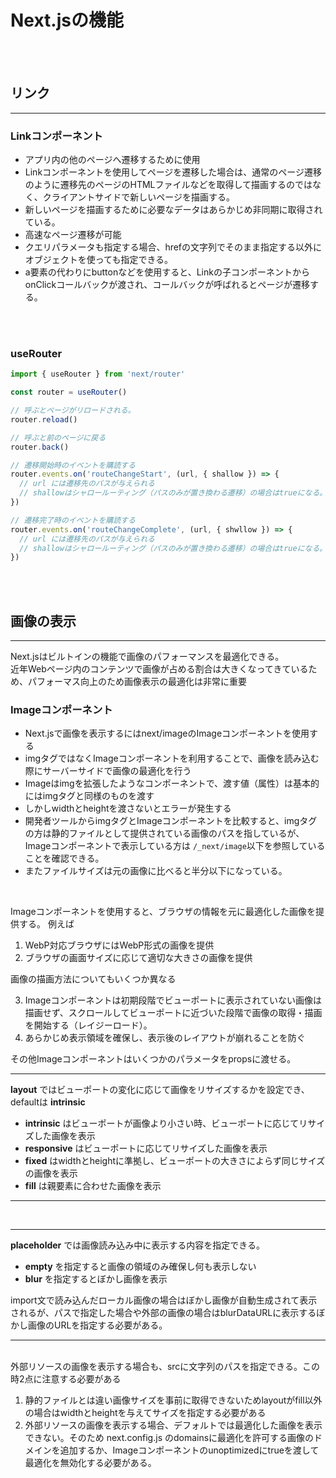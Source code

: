 # Next.jsの機能
<br>
<br>

## リンク
___
### Linkコンポーネント
* アプリ内の他のページへ遷移するために使用
* Linkコンポーネントを使用してページを遷移した場合は、通常のページ遷移のように遷移先のページのHTMLファイルなどを取得して描画するのではなく、クライアントサイドで新しいページを描画する。
* 新しいページを描画するために必要なデータはあらかじめ非同期に取得されている。
* 高速なページ遷移が可能
* クエリパラメータも指定する場合、hrefの文字列でそのまま指定する以外にオブジェクトを使っても指定できる。
* a要素の代わりにbuttonなどを使用すると、Linkの子コンポーネントからonClickコールバックが渡され、コールバックが呼ばれるとページが遷移する。
<br>
<br>

### useRouter

```javascript
import { useRouter } from 'next/router'

const router = useRouter()

// 呼ぶとページがリロードされる。
router.reload()

// 呼ぶと前のページに戻る
router.back()

// 遷移開始時のイベントを購読する
router.events.on('routeChangeStart', (url, { shallow }) => {
  // url には遷移先のパスが与えられる
  // shallowはシャロールーティング（パスのみが置き換わる遷移）の場合はtrueになる。
})

// 遷移完了時のイベントを購読する
router.events.on('routeChangeComplete', (url, { shwllow }) => {
  // url には遷移先のパスが与えられる
  // shallowはシャロールーティング（パスのみが置き換わる遷移）の場合はtrueになる。
})
```
<br>
<br>

## 画像の表示
___
Next.jsはビルトインの機能で画像のパフォーマンスを最適化できる。<br>
近年Webページ内のコンテンツで画像が占める割合は大きくなってきているため、パフォーマス向上のため画像表示の最適化は非常に重要
<br>

### Imageコンポーネント
* Next.jsで画像を表示するにはnext/imageのImageコンポーネントを使用する
* imgタグではなくImageコンポーネントを利用することで、画像を読み込む際にサーバーサイドで画像の最適化を行う
* Imageはimgを拡張したようなコンポーネントで、渡す値（属性）は基本的にはimgタグと同様のものを渡す
* しかしwidthとheightを渡さないとエラーが発生する
* 開発者ツールからimgタグとImageコンポーネントを比較すると、imgタグの方は静的ファイルとして提供されている画像のパスを指しているが、Imageコンポーネントで表示している方は `/_next/image`以下を参照していることを確認できる。
* またファイルサイズは元の画像に比べると半分以下になっている。
<br>

Imageコンポーネントを使用すると、ブラウザの情報を元に最適化した画像を提供する。
例えば

1. WebP対応ブラウザにはWebP形式の画像を提供
2. ブラウザの画面サイズに応じて適切な大きさの画像を提供

画像の描画方法についてもいくつか異なる

3. Imageコンポーネントは初期段階でビューポートに表示されていない画像は描画せず、スクロールしてビューポートに近づいた段階で画像の取得・描画を開始する（レイジーロード）。
4. あらかじめ表示領域を確保し、表示後のレイアウトが崩れることを防ぐ

その他Imageコンポーネントはいくつかのパラメータをpropsに渡せる。

___
__layout__ ではビューポートの変化に応じて画像をリサイズするかを設定でき、defaultは __intrinsic__
* __intrinsic__ はビューポートが画像より小さい時、ビューポートに応じてリサイズした画像を表示
* __responsive__ はビューポートに応じてリサイズした画像を表示
* __fixed__ はwidthとheightに準拠し、ビューポートの大きさによらず同じサイズの画像を表示
* __fill__ は親要素に合わせた画像を表示
___
<br>

___
__placeholder__ では画像読み込み中に表示する内容を指定できる。
* __empty__ を指定すると画像の領域のみ確保し何も表示しない
* __blur__ を指定するとぼかし画像を表示

import文で読み込んだローカル画像の場合はぼかし画像が自動生成されて表示されるが、パスで指定した場合や外部の画像の場合はblurDataURLに表示するぼかし画像のURLを指定する必要がある。
___

<br>
外部リソースの画像を表示する場合も、srcに文字列のパスを指定できる。この時2点に注意する必要がある

1. 静的ファイルとは違い画像サイズを事前に取得できないためlayoutがfill以外の場合はwidthとheightを与えてサイズを指定する必要がある
2. 外部リソースの画像を表示する場合、デフォルトでは最適化した画像を表示できない。そのため next.config.js のdomainsに最適化を許可する画像のドメインを追加するか、Imageコンポーネントのunoptimizedにtrueを渡して最適化を無効化する必要がある。